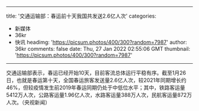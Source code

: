 
---
title: '交通运输部：春运前十天我国共发送2.6亿人次'
categories: 
 - 新媒体
 - 36kr
 - 快讯
headimg: 'https://picsum.photos/400/300?random=7987'
author: 36kr
comments: false
date: Thu, 27 Jan 2022 02:55:06 GMT
thumbnail: 'https://picsum.photos/400/300?random=7987'
---

<div>   
交通运输部表示，春运已经开始10天，目前客流总体运行平稳有序。截至1月26日，也就是春运第十天，全国春运旅客发送量2.6亿人次，较2021年同期增长约46%，但较疫情发生前2019年春运同期仍处于中低位水平；其中，铁路客运量5412万人次，公路客运量1.96亿人次，水路客运量388万人次，民航客运量872万人次。（央视新闻）  
</div>
            